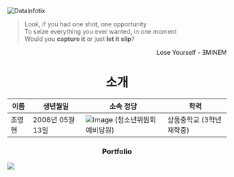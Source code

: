 ![Datainfotix](https://github.com/choyeounghyeon/choyeounghyeon/assets/133370084/6a2be163-6b6a-467b-b182-8f9669832a56)

> Look, if you had one shot, one opportunity<br/>
> To seize everything you ever wanted, in one moment<br/>
> Would you **capture it** or just **let it slip**?
<div align="right">
  Lose Yourself - ƎMINEM
</div>

<div align="center">
  <h1>소개</h1>
</div>


| **이름**      | **생년월일** | **소속 정당**     | **학력**      |
| ------------ | ------------ | ------------ | ------------ |
| 조영현     | 2008년 05월 13일   | ![Image](https://github.com/choyeounghyeon/choyeounghyeon/assets/133370084/a265cb95-e30f-4a27-a81c-3973f3b18088) (청소년위원회 예비당원) | 상품중학교 (3학년 재학중)   |

  <div align=center><h3>Portfolio</h3></div>

![](./profile-3d-contrib/profile-green-animate.svg)

